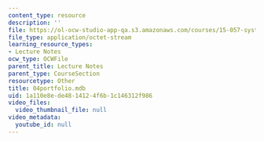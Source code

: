 ```yaml
---
content_type: resource
description: ''
file: https://ol-ocw-studio-app-qa.s3.amazonaws.com/courses/15-057-systems-optimization-spring-2003/1a110e8ede4814124f6b1c146312f986_04portfolio.mdb
file_type: application/octet-stream
learning_resource_types:
- Lecture Notes
ocw_type: OCWFile
parent_title: Lecture Notes
parent_type: CourseSection
resourcetype: Other
title: 04portfolio.mdb
uid: 1a110e8e-de48-1412-4f6b-1c146312f986
video_files:
  video_thumbnail_file: null
video_metadata:
  youtube_id: null
---
```


